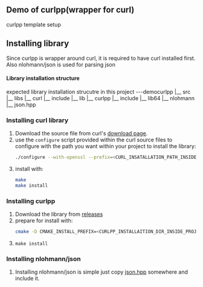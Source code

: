 ## Demo of curlpp(wrapper for curl)
curlpp template setup

## Installing library
Since curlpp is wrapper around curl, it is required to have curl installed first. 
Also nlohmann/json is used for parsing json

#### Library installation structure
expected library installation strucutre in this project
---democurlpp
    |__ src
    |__ libs
        |__ curl
            |__ include
            |__ lib
        |__ curlpp
            |__ include
            |__ lib64
        |__ nlohmann
            |__ json.hpp

### Installing curl library
1. Download the source file from curl's [download page](https://curl.se/download.html).
2. use the `configure` script provided within the curl source files to configure with the path you want within
   your project to install the library: 
    ```sh
    ./configure --with-openssl --prefix=<CURL_INSATALLATION_PATH_INSIDE_PROJECT>
    ```
3. install with: 
   ```bash
   make
   make install
   ``` 

### Installing curlpp
1. Download the library from [releases](https://github.com/jpbarrette/curlpp/releases/tag/v0.8.1)
2. prepare for install with: 
    ```bash
    cmake -D CMAKE_INSTALL_PREFIX=<CURLPP_INSTALLAITION_DIR_INSIDE_PROJECT> -D CURL_LIBRARY=<CURL_INSATALLATION_PATH_INSIDE_PROJECT>/lib/libcurl.a -D CURL_INCLUDE_DIR=<CURL_INSATALLATION_PATH_INSIDE_PROJECT>/include
    ```
3. `make install`

### Installing nlohmann/json
1. Installing nlohmann/json is simple just copy [json.hpp](https://github.com/nlohmann/json/blob/develop/single_include/nlohmann/json.hpp) somewhere and include it.

